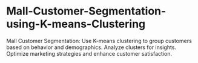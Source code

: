 # Mall-Customer-Segmentation-using-K-means-Clustering
Mall Customer Segmentation: Use K-means clustering to group customers based on behavior and demographics. Analyze clusters for insights. Optimize marketing strategies and enhance customer satisfaction.
